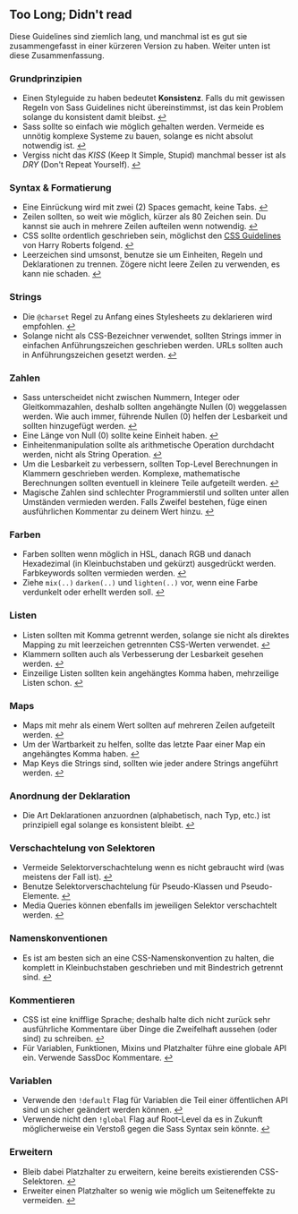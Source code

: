 
## Too Long; Didn't read

Diese Guidelines sind ziemlich lang, und manchmal ist es gut sie zusammengefasst in einer kürzeren Version zu haben. Weiter unten ist diese Zusammenfassung.

### Grundprinzipien

* Einen Styleguide zu haben bedeutet **Konsistenz**. Falls du mit gewissen Regeln von Sass Guidelines nicht übereinstimmst, ist das kein Problem solange du konsistent damit bleibst. [↩](#warum-ein-styleguide)
* Sass sollte so einfach wie möglich gehalten werden. Vermeide es unnötig komplexe Systeme zu bauen, solange es nicht absolut notwendig ist. [↩](#grundprinzipien)
* Vergiss nicht das *KISS* (Keep It Simple, Stupid) manchmal besser ist als *DRY* (Don't Repeat Yourself). [↩](#grundprinzipien)

### Syntax & Formatierung

* Eine Einrückung wird mit zwei (2) Spaces gemacht, keine Tabs. [↩](#syntax--formatierung)
* Zeilen sollten, so weit wie möglich, kürzer als 80 Zeichen sein. Du kannst sie auch in mehrere Zeilen aufteilen wenn notwendig. [↩](#syntax--formatierung)
* CSS sollte ordentlich geschrieben sein, möglichst den [CSS Guidelines](https://cssguidelin.es) von Harry Roberts folgend. [↩](#syntax--formatierung)
* Leerzeichen sind umsonst, benutze sie um Einheiten, Regeln und Deklarationen zu trennen. Zögere nicht leere Zeilen zu verwenden, es kann nie schaden. [↩](#syntax--formatierung)

### Strings

* Die `@charset` Regel zu Anfang eines Stylesheets zu deklarieren wird empfohlen. [↩](#encoding)
* Solange nicht als CSS-Bezeichner verwendet, sollten Strings immer in einfachen Anführungszeichen geschrieben werden. URLs sollten auch in Anführungszeichen gesetzt werden. [↩](#strings-als-css-werte)

### Zahlen

* Sass unterscheidet nicht zwischen Nummern, Integer oder Gleitkommazahlen, deshalb sollten angehängte Nullen (0) weggelassen werden. Wie auch immer, führende Nullen (0) helfen der Lesbarkeit und sollten hinzugefügt werden. [↩](#nullen)
* Eine Länge von Null (0) sollte keine Einheit haben. [↩](#einheiten)
* Einheitenmanipulation sollte als arithmetische Operation durchdacht werden, nicht als String Operation. [↩](#einheiten)
* Um die Lesbarkeit zu verbessern, sollten Top-Level Berechnungen in Klammern geschrieben werden. Komplexe, mathematische Berechnungen sollten eventuell in kleinere Teile aufgeteilt werden. [↩](#berechnungen)
* Magische Zahlen sind schlechter Programmierstil und sollten unter allen Umständen vermieden werden. Falls Zweifel bestehen, füge einen ausführlichen Kommentar zu deinem Wert hinzu. [↩](#magische-zahlen)

### Farben

* Farben sollten wenn möglich in HSL, danach RGB und danach Hexadezimal (in Kleinbuchstaben und gekürzt) ausgedrückt werden. Farbkeywords sollten vermieden werden. [↩](#farbformate)
* Ziehe `mix(..)` `darken(..)` und `lighten(..)` vor, wenn eine Farbe verdunkelt oder erhellt werden soll. [↩](#farben-aufhellen-und-verdunkeln)

### Listen

* Listen sollten mit Komma getrennt werden, solange sie nicht als direktes Mapping zu mit leerzeichen getrennten CSS-Werten verwendet. [↩](#listen)
* Klammern sollten auch als Verbesserung der Lesbarkeit gesehen werden. [↩](#listen)
* Einzeilige Listen sollten kein angehängtes Komma haben, mehrzeilige Listen schon. [↩](#listen)

### Maps

* Maps mit mehr als einem Wert sollten auf mehreren Zeilen aufgeteilt werden. [↩](#maps)
* Um der Wartbarkeit zu helfen, sollte das letzte Paar einer Map ein angehängtes Komma haben. [↩](#maps)
* Map Keys die Strings sind, sollten wie jeder andere Strings angeführt werden. [↩](#maps)

### Anordnung der Deklaration

* Die Art Deklarationen anzuordnen (alphabetisch, nach Typ, etc.) ist prinzipiell egal solange es konsistent bleibt. [↩](#anordnung-der-deklarationen)

### Verschachtelung von Selektoren

* Vermeide Selektorverschachtelung wenn es nicht gebraucht wird (was meistens der Fall ist). [↩](#verschachtelung-von-selektoren)
* Benutze Selektorverschachtelung für Pseudo-Klassen und Pseudo-Elemente. [↩](#verschachtelung-von-selektoren)
* Media Queries können ebenfalls im jeweiligen Selektor verschachtelt werden. [↩](#verschachtelung-von-selektoren)

### Namenskonventionen

* Es ist am besten sich an eine CSS-Namenskonvention zu halten, die komplett in Kleinbuchstaben geschrieben und mit Bindestrich getrennt sind. [↩](#namenskonventionen)

### Kommentieren

* CSS ist eine knifflige Sprache; deshalb halte dich nicht zurück sehr ausführliche Kommentare über Dinge die Zweifelhaft aussehen (oder sind) zu schreiben. [↩](#kommentieren)
* Für Variablen, Funktionen, Mixins und Platzhalter führe eine globale API ein. Verwende SassDoc Kommentare. [↩](#dokumentation)

### Variablen

* Verwende den `!default` Flag für Variablen die Teil einer öffentlichen API sind un sicher geändert werden können. [↩](#default-flag)
* Verwende nicht den `!global` Flag auf Root-Level da es in Zukunft möglicherweise ein Verstoß gegen die Sass Syntax sein könnte. [↩](#global-flag)

### Erweitern

* Bleib dabei Platzhalter zu erweitern, keine bereits existierenden CSS-Selektoren. [↩](#extend)
* Erweiter einen Platzhalter so wenig wie möglich um Seiteneffekte zu vermeiden. [↩](#extend)
